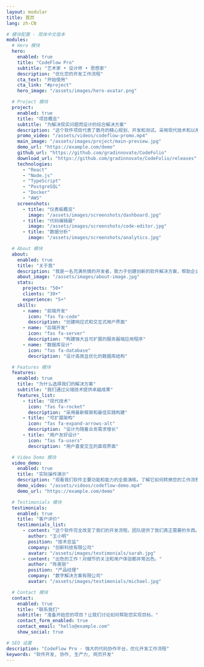 ```yaml
---
layout: modular
title: 首页
lang: zh-CN

# 模块配置 - 简体中文版本
modules:
  # Hero 模块
  hero:
    enabled: true
    title: "CodeFlow Pro"
    subtitle: "艺术家 • 设计师 • 思想家"
    description: "优化您的开发工作流程"
    cta_text: "开始使用"
    cta_link: "#project"
    hero_image: "/assets/images/hero-avatar.png"

  # Project 模块
  project:
    enabled: true
    title: "项目概览"
    subtitle: "为解决现实问题而设计的综合解决方案"
    description: "这个软件项目代表了数月的精心规划、开发和测试。采用现代技术和以用户为中心的设计原则构建，提供卓越的性能和用户体验。"
    promo_video: "/assets/videos/codeflow-promo.mp4"
    main_image: "/assets/images/project/main-preview.jpg"
    demo_url: "https://example.com/demo"
    github_url: "https://github.com/gradinnovate/CodeFolio"
    download_url: "https://github.com/gradinnovate/CodeFolio/releases"
    technologies:
      - "React"
      - "Node.js"
      - "TypeScript"
      - "PostgreSQL"
      - "Docker"
      - "AWS"
    screenshots:
      - title: "仪表板概览"
        image: "/assets/images/screenshots/dashboard.jpg"
      - title: "代码编辑器"
        image: "/assets/images/screenshots/code-editor.jpg"
      - title: "数据分析"
        image: "/assets/images/screenshots/analytics.jpg"

  # About 模块
  about:
    enabled: true
    title: "关于我"
    description: "我是一名充满热情的开发者，致力于创建创新的软件解决方案，帮助企业成长和成功。凭借多年现代网页技术经验，我专注于构建解决现实问题的用户友好应用程序。"
    about_image: "/assets/images/about-image.jpg"
    stats:
      projects: "50+"
      clients: "30+"
      experience: "5+"
    skills:
      - name: "前端开发"
        icon: "fas fa-code"
        description: "创建响应式和交互式用户界面"
      - name: "后端开发"
        icon: "fas fa-server"
        description: "构建强大且可扩展的服务器端应用程序"
      - name: "数据库设计"
        icon: "fas fa-database"
        description: "设计高效且优化的数据库结构"

  # Features 模块
  features:
    enabled: true
    title: "为什么选择我们的解决方案"
    subtitle: "我们通过尖端技术提供卓越成果"
    features_list:
      - title: "现代技术"
        icon: "fas fa-rocket"
        description: "采用最新框架和最佳实践构建"
      - title: "可扩展架构"
        icon: "fas fa-expand-arrows-alt"
        description: "设计为随着业务需求增长"
      - title: "用户友好设计"
        icon: "fas fa-users"
        description: "用户喜爱交互的直观界面"

  # Video Demo 模块
  video_demo:
    enabled: true
    title: "实际操作演示"
    description: "观看我们软件主要功能和能力的全面演练。了解它如何转换您的工作流程并提升生产力。"
    demo_video: "/assets/videos/codeflow-demo.mp4"
    demo_url: "https://example.com/demo"

  # Testimonials 模块
  testimonials:
    enabled: true
    title: "客户评价"
    testimonials_list:
      - content: "这个软件完全改变了我们的开发流程。团队提供了我们真正需要的东西。"
        author: "王小明"
        position: "技术总监"
        company: "创新科技有限公司"
        avatar: "/assets/images/testimonials/sarah.jpg"
      - content: "出色的工作！对细节的关注和用户体验都非常出色。"
        author: "陈美丽"
        position: "产品经理"
        company: "数字解决方案有限公司"
        avatar: "/assets/images/testimonials/michael.jpg"

  # Contact 模块
  contact:
    enabled: true
    title: "联系我们"
    subtitle: "准备开始您的项目？让我们讨论如何帮助您实现目标。"
    contact_form_enabled: true
    contact_email: "hello@example.com"
    show_social: true

# SEO 设置
description: "CodeFlow Pro - 强大的代码协作平台，优化开发工作流程"
keywords: "软件开发, 协作, 生产力, 网页开发"
---
```


<!-- 所有内容都由模块根据上面的设置动态生成 -->
